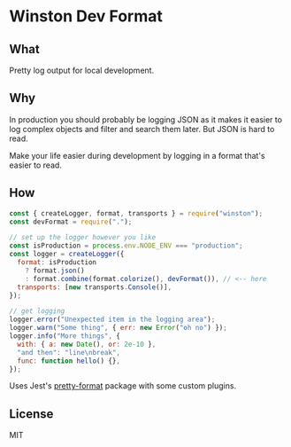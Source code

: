 # Winston Dev Format

## What

Pretty log output for local development.

## Why

In production you should probably be logging JSON as it makes it easier 
to log complex objects and filter and search them later. But JSON is hard to read.

Make your life easier during development by logging in a format that's easier to read.

## How

```js
const { createLogger, format, transports } = require("winston");
const devFormat = require(".");

// set up the logger however you like
const isProduction = process.env.NODE_ENV === "production";
const logger = createLogger({
  format: isProduction
    ? format.json()
    : format.combine(format.colorize(), devFormat()), // <-- here
  transports: [new transports.Console()],
});

// get logging
logger.error("Unexpected item in the logging area");
logger.warn("Some thing", { err: new Error("oh no") });
logger.info("More things", {
  with: { a: new Date(), or: 2e-10 },
  "and then": "line\nbreak",
  func: function hello() {},
});
```

Uses Jest's [pretty-format](https://www.npmjs.com/package/pretty-format) package with some custom plugins.


## License

MIT
